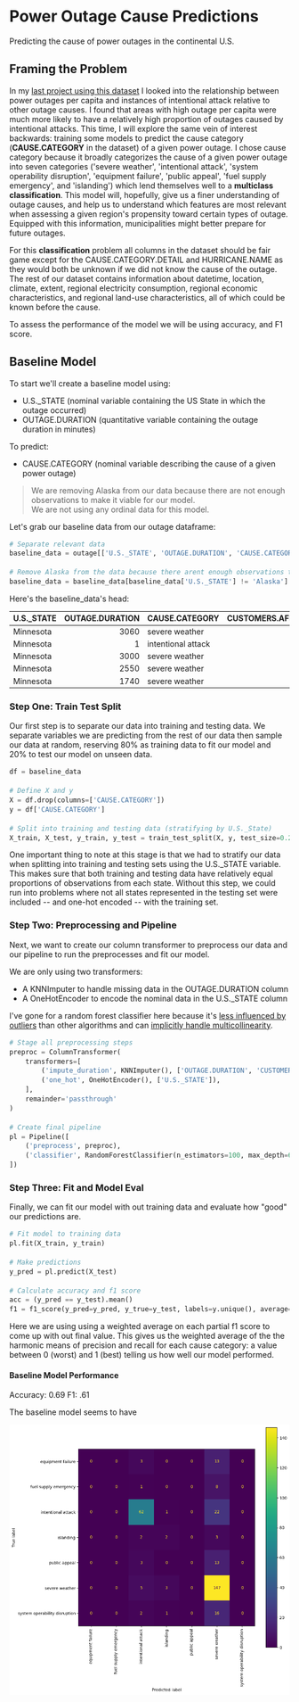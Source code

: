 # Power Outage Cause Predictions 
Predicting the cause of power outages in the continental U.S.

## Framing the Problem 

In my [last project using this dataset](https://matteoperona.github.io/usa-power-outage-analysis/) I looked into the relationship between power outages per capita and instances of intentional attack relative to other outage causes. I found that areas with high outage per capita were much more likely to have a relatively high proportion of outages caused by intentional attacks. This time, I will explore the same vein of interest backwards: training some models to predict the cause category (**CAUSE.CATEGORY** in the dataset) of a given power outage. I chose cause category because it broadly categorizes the cause of a given power outage into seven categories ('severe weather', 'intentional attack', 'system operability disruption', 'equipment failure', 'public appeal', 'fuel supply emergency', and 'islanding') which lend themselves well to a **multiclass classification**. This model will, hopefully, give us a finer understanding of outage causes, and help us to understand which features are most relevant when assessing a given region's propensity toward certain types of outage. Equipped with this information, municipalities might better prepare for future outages.

For this **classification** problem all columns in the dataset should be fair game except for the CAUSE.CATEGORY.DETAIL and HURRICANE.NAME as they would both be unknown if we did not know the cause of the outage. The rest of our dataset contains information about datetime, location, climate, extent, regional electricity consumption, regional economic characteristics, and regional land-use characteristics, all of which could be known before the cause. 

To assess the performance of the model we will be using accuracy, and F1 score.

## Baseline Model

To start we'll create a baseline model using:
- U.S._STATE (nominal variable containing the US State in which the outage occurred)
- OUTAGE.DURATION (quantitative variable containing the outage duration in minutes)

To predict:
- CAUSE.CATEGORY (nominal variable describing the cause of a given power outage)

> We are removing Alaska from our data because there are not enough observations to make it viable for our model. <br>
> We are not using any ordinal data for this model.

Let's grab our baseline data from our outage dataframe:

```py
# Separate relevant data 
baseline_data = outage[['U.S._STATE', 'OUTAGE.DURATION', 'CAUSE.CATEGORY', 'CUSTOMERS.AFFECTED']]

# Remove Alaska from the data because there arent enough observations to include it in our model
baseline_data = baseline_data[baseline_data['U.S._STATE'] != 'Alaska']
```

Here's the baseline_data's head:

| U.S._STATE   |   OUTAGE.DURATION | CAUSE.CATEGORY     |   CUSTOMERS.AFFECTED |
|:-------------|------------------:|:-------------------|---------------------:|
| Minnesota    |              3060 | severe weather     |                70000 |
| Minnesota    |                 1 | intentional attack |                  nan |
| Minnesota    |              3000 | severe weather     |                70000 |
| Minnesota    |              2550 | severe weather     |                68200 |
| Minnesota    |              1740 | severe weather     |               250000 |

### Step One: Train Test Split

Our first step is to separate our data into training and testing data. We separate variables we are predicting from the rest of our data then sample our data at random, reserving 80% as training data to fit our model and 20% to test our model on unseen data.

```py
df = baseline_data

# Define X and y 
X = df.drop(columns=['CAUSE.CATEGORY'])
y = df['CAUSE.CATEGORY']

# Split into training and testing data (stratifying by U.S._State)
X_train, X_test, y_train, y_test = train_test_split(X, y, test_size=0.2, stratify=X['U.S._STATE'])
```

 One important thing to note at this stage is that we had to stratify our data when splitting into training and testing sets using the U.S._STATE variable. This makes sure that both training and testing data have relatively equal proportions of observations from each state. Without this step, we could run into problems where not all states represented in the testing set were included -- and one-hot encoded -- with the training set.

### Step Two: Preprocessing and Pipeline

Next, we want to create our column transformer to preprocess our data and our pipeline to run the preprocesses and fit our model. 

We are only using two transformers:
- A KNNImputer to handle missing data in the OUTAGE.DURATION column
- A OneHotEncoder to encode the nominal data in the U.S._STATE column

I've gone for a random forest classifier here because it's [less influenced by outliers](https://stats.stackexchange.com/questions/187200/how-are-random-forests-not-sensitive-to-outliers) than other algorithms and can [implicitly handle multicollinearity](https://stats.stackexchange.com/questions/141619/wont-highly-correlated-variables-in-random-forest-distort-accuracy-and-feature). 

```py
# Stage all preprocessing steps
preproc = ColumnTransformer(
    transformers=[
        ('impute_duration', KNNImputer(), ['OUTAGE.DURATION', 'CUSTOMERS.AFFECTED']),
        ('one_hot', OneHotEncoder(), ['U.S._STATE']),
    ],
    remainder='passthrough'
)

# Create final pipeline
pl = Pipeline([
    ('preprocess', preproc), 
    ('classifier', RandomForestClassifier(n_estimators=100, max_depth=6))
])
```

### Step Three: Fit and Model Eval 

Finally, we can fit our model with out training data and evaluate how "good" our predictions are.

```py
# Fit model to training data
pl.fit(X_train, y_train)

# Make predictions 
y_pred = pl.predict(X_test)

# Calculate accuracy and f1 score 
acc = (y_pred == y_test).mean()
f1 = f1_score(y_pred=y_pred, y_true=y_test, labels=y.unique(), average='weighted')
```

Here we are using using a weighted average on each partial f1 score to come up with out final value. This gives us the weighted average of the the harmonic means of precision and recall for each cause category: a value between 0 (worst) and 1 (best) telling us how well our model performed. 

#### Baseline Model Performance

Accuracy: 0.69
F1: .61

The baseline model seems to have 

<img src="./assets/output.png"
     alt="Markdown Monster icon"/>
